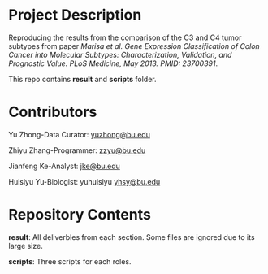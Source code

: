 # Project Description

Reproducing the results from the comparison of the C3 and C4 tumor subtypes from paper *Marisa et al. Gene Expression Classification of Colon Cancer into Molecular Subtypes: Characterization, Validation, and Prognostic Value. PLoS Medicine, May 2013. PMID: 23700391*. 

This repo contains **result** and **scripts** folder.

# Contributors

Yu Zhong-Data Curator: yuzhong@bu.edu

Zhiyu Zhang-Programmer: zzyu@bu.edu

Jianfeng Ke-Analyst: jke@bu.edu

Huisiyu Yu-Biologist: yuhuisiyu yhsy@bu.edu


# Repository Contents

**result**: All deliverbles from each section. Some files are ignored due to its large size.

**scripts**: Three scripts for each roles. 
